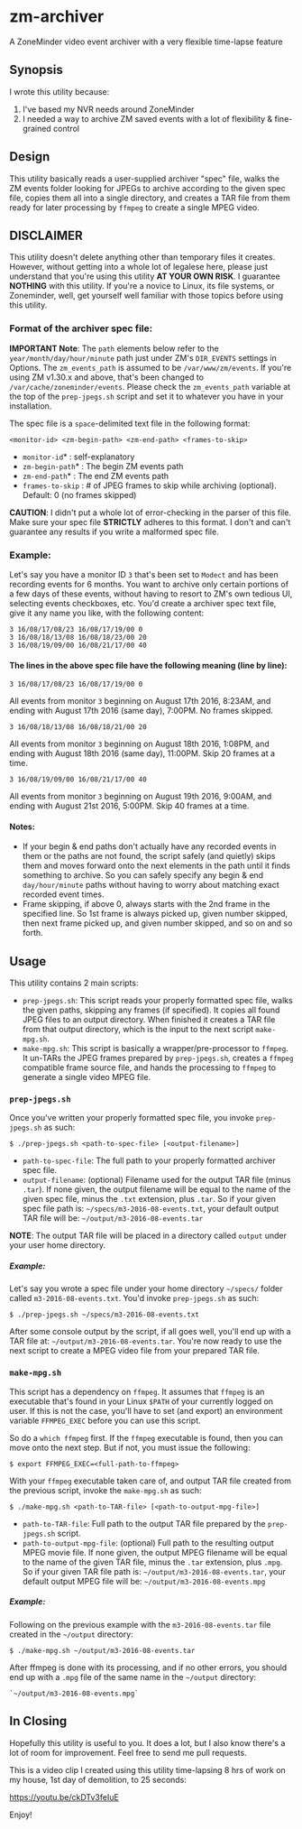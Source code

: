 # zm-archiver
A ZoneMinder video event archiver with a very flexible time-lapse feature

## Synopsis
I wrote this utility because:
1. I've based my NVR needs around ZoneMinder
2. I needed a way to archive ZM saved events with a lot of flexibility & fine-grained control

## Design
This utility basically reads a user-supplied archiver "spec" file, walks the ZM events folder looking for JPEGs to archive according to the given spec file, copies them all into a single directory, and creates a TAR file from them ready for later processing by `ffmpeg` to create a single MPEG video.

## DISCLAIMER
This utility doesn't delete anything other than temporary files it creates. However, without getting into a whole lot of legalese here, please just understand that you're using this utility **AT YOUR OWN RISK**. I guarantee **NOTHING** with this utility. If you're a novice to Linux, its file systems, or Zoneminder, well, get yourself well familiar with those topics before using this utility.

### Format of the archiver spec file:

**IMPORTANT Note**: The `path` elements below refer to the `year/month/day/hour/minute` path just under ZM's `DIR_EVENTS` settings in Options. The `zm_events_path` is assumed to be `/var/www/zm/events`. If you're using ZM v1.30.x and above, that's been changed to `/var/cache/zoneminder/events`. Please check the `zm_events_path` variable at the top of the `prep-jpegs.sh` script and set it to whatever you have in your installation.

The spec file is a `space`-delimited text file in the following format:

	<monitor-id> <zm-begin-path> <zm-end-path> <frames-to-skip>

* `monitor-id`* : self-explanatory
* `zm-begin-path`* : The begin ZM events path
* `zm-end-path`* : The end ZM events path
* `frames-to-skip` : # of JPEG frames to skip while archiving (optional). Default: 0 (no frames skipped)

**CAUTION**: I didn't put a whole lot of error-checking in the parser of this file. Make sure your spec file **STRICTLY** adheres to this format. I don't and can't guarantee any results if you write a malformed spec file.

### Example:
Let's say you have a monitor ID `3` that's been set to `Modect` and has been recording events for 6 months. You want to archive only certain portions of a few days of these events, without having to resort to ZM's own tedious UI, selecting events checkboxes, etc. You'd create a archiver spec text file, give it any name you like, with the following content:

	3 16/08/17/08/23 16/08/17/19/00 0
	3 16/08/18/13/08 16/08/18/23/00 20
	3 16/08/19/09/00 16/08/21/17/00 40

#### The lines in the above spec file have the following meaning (line by line):

	3 16/08/17/08/23 16/08/17/19/00 0
All events from monitor `3` beginning on August 17th 2016, 8:23AM, and ending with August 17th 2016 (same day), 7:00PM. No frames skipped.

	3 16/08/18/13/08 16/08/18/21/00 20
All events from monitor `3` beginning on August 18th 2016, 1:08PM, and ending with August 18th 2016 (same day), 11:00PM. Skip 20 frames at a time.

	3 16/08/19/09/00 16/08/21/17/00 40
All events from monitor `3` beginning on August 19th 2016, 9:00AM, and ending with August 21st 2016, 5:00PM. Skip 40 frames at a time.

#### Notes:
* If your begin & end paths don't actually have any recorded events in them or the paths are not found, the script safely (and quietly) skips them and moves forward onto the next elements in the path until it finds something to archive. So you can safely specify any begin & end `day/hour/minute` paths without having to worry about matching exact recorded event times.  
* Frame skipping, if above 0, always starts with the 2nd frame in the specified line. So 1st frame is always picked up, given number skipped, then next frame picked up, and given number skipped, and so on and so forth.


## Usage
This utility contains 2 main scripts:

* `prep-jpegs.sh`: This script reads your properly formatted spec file, walks the given paths, skipping any frames (if specified). It copies all found JPEG files to an output directory. When finished it creates a TAR file from that output directory, which is the input to the next script `make-mpg.sh`.
* `make-mpg.sh`: This script is basically a wrapper/pre-processor to `ffmpeg`. It un-TARs the JPEG frames prepared by `prep-jpegs.sh`, creates a `ffmpeg` compatible frame source file, and hands the processing to `ffmpeg` to generate a single video MPEG file.
 
### `prep-jpegs.sh` 

Once you've written your properly formatted spec file, you invoke `prep-jpegs.sh` as such:

	$ ./prep-jpegs.sh <path-to-spec-file> [<output-filename>]

* `path-to-spec-file`: The full path to your properly formatted archiver spec file.
* `output-filename`: (optional) Filename used for the output TAR file (minus `.tar`). If none given, the output filename will be equal to the name of the given spec file, minus the `.txt` extension, plus `.tar`. So if your given spec file path is: `~/specs/m3-2016-08-events.txt`, your default output TAR file will be: `~/output/m3-2016-08-events.tar`

**NOTE**: The output TAR file will be placed in a directory called `output` under your user home directory.

##### Example:
Let's say you wrote a spec file under your home directory `~/specs/` folder called `m3-2016-08-events.txt`. You'd invoke `prep-jpegs.sh` as such:

	$ ./prep-jpegs.sh ~/specs/m3-2016-08-events.txt

After some console output by the script, if all goes well, you'll end up with a TAR file at: `~/output/m3-2016-08-events.tar`. You're now ready to use the next script to create a MPEG video file from your prepared TAR file.

### `make-mpg.sh`
This script has a dependency on `ffmpeg`. It assumes that `ffmpeg` is an executable that's found in your Linux `$PATH` of your currently logged on user. If this is not the case, you'll have to set (and export) an environment variable `FFMPEG_EXEC` before you can use this script.

So do a `which ffmpeg` first. If the `ffmpeg` executable is found, then you can move onto the next step. But if not, you must issue the following:

	$ export FFMPEG_EXEC=<full-path-to-ffmpeg>

With your `ffmpeg` executable taken care of, and output TAR file created from the previous script, invoke the `make-mpg.sh` as such:

	$ ./make-mpg.sh <path-to-TAR-file> [<path-to-output-mpg-file>]

* `path-to-TAR-file`: Full path to the output TAR file prepared by the `prep-jpegs.sh` script.
* `path-to-output-mpg-file`: (optional) Full path to the resulting output MPEG movie file. If none given, the output MPEG filename will be equal to the name of the given TAR file, minus the `.tar` extension, plus `.mpg`. So if your given TAR file path is: `~/output/m3-2016-08-events.tar`, your default output MPEG file will be: `~/output/m3-2016-08-events.mpg`

##### Example:
Following on the previous example with the `m3-2016-08-events.tar` file created in the `~/output` directory:

	$ ./make-mpg.sh ~/output/m3-2016-08-events.tar

After ffmpeg is done with its processing, and if no other errors, you should end up with a `.mpg` file of the same name in the `~/output` directory:

	`~/output/m3-2016-08-events.mpg`

## In Closing
Hopefully this utility is useful to you. It does a lot, but I also know there's a lot of room for improvement. Feel free to send me pull requests.

This is a video clip I created using this utility time-lapsing 8 hrs of work on my house, 1st day of demolition, to 25 seconds:

https://youtu.be/ckDTv3feIuE

Enjoy!
